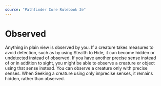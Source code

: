```yaml
---
source: "Pathfinder Core Rulebook 2e"
---
```

# Observed

Anything in plain view is observed by you. If a creature takes measures to avoid detection, such as by using Stealth to Hide, it can become hidden or undetected instead of observed. If you have another precise sense instead of or in addition to sight, you might be able to observe a creature or object using that sense instead. You can observe a creature only with precise senses. When Seeking a creature using only imprecise senses, it remains hidden, rather than observed. 